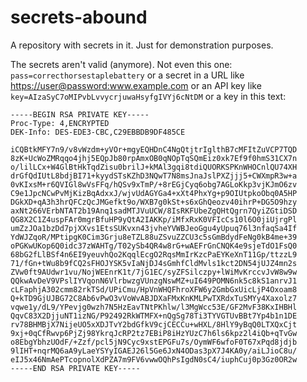 # secrets-abound

A repository with secrets in it. Just for demonstration purposes.

The secrets aren't valid (anymore). Not even this one:
`pass=correcthorsestaplebattery`
or a secret in a URL like <https://user@password:www.example.com>
or an API key like `key=AIzaSyC7oMIPvbLvvycrjuwaHsyfgIVYj6cNtDM`
or a key in this text:

```text
-----BEGIN RSA PRIVATE KEY-----
Proc-Type: 4,ENCRYPTED
DEK-Info: DES-EDE3-CBC,C29EBBDB9DF485CE

iCQBtkMFY7n9/v8vWzdm+yVOr+mgyEQHDnC4NgQtjtrIglthB7cMFItZuVCP7TQD
8zK+UcWoZMRqqo4jhj5EQpJb80rpAmxOB0qNOpTqSQmEiz0xk7Ef9f0hmS31CX7n
o/lilLCx+W4GlBtHkTqdZisu0brilJ+kMAl3gqi8tdiQUORKSPKnWHOCnlQU74XH
drGfQdIUtL8bdjBI71+kyydSTsKZhD3NQwT7N8msJnaJslPXZjjj5+CWXmpR3w+a
0vKIxsM+r6QVIGl8wVsFFq/hQSv9xTmP/+8rEGjCyq6obg7AGLoKkp3vjKJmO6zv
C9e1JpcNCwPvMjKizBqAdxxJ/wjvUdAGYGa4+xXt4PhxYg+p9OIUtpkoObq0A5HP
DGkXD+qA3h3hrQFCzQcJMGefkt9o/WXB7g0kSt+s6xGhQeozv40ihrP+DG5O9hzy
axNt266VErbNTAT2b19Anq1sadMTJVuUCW/8IsRKFUbeZgQHtQgrn7QyiZGtiDSD
QG8X2C1Z4uspFAr0mgrBfuHP9yQtA2IAKKp/iMfxRxK0VFIcCs10l6O0jiUjrgPl
umZzJOa1bzDd7pjXXvs1EtsSUKvxn43jvheYVWBJeoGgu4yUpuq76l3nfaqSa4If
YdWJZqoR/MPtipgK0Cim3Grju8eTZL88uZSvuZZCU3c5sGmBdydFeNg0kB4me+39
oPGKwUKop6Q0idc37zWAHTg/T02ySb4QR4w8rG+wAEFrGnCNQK4e9sjeTdO1FsQ0
68bG2fLlBSf4n6EI9yeuvhQo2KqqlEcgO2RqsMmIrKzcPaEYKeXnT11Gp/ttzzL9
71/fGn+tWu8b9fCQ2sFHOJYSK5vIaNjDJ4sGmhfCldMvls1kct2DN54jUJZ4mn2s
ZVw0ft9AUdwr1vu/NojWEEnrK1t/7jG1EC/syZFSilczpy+lWiMvKrccvJvW8w9w
QQkwAvDeV9VPslIYVqonN6VlrbwzgVUnzgNswMZ+uI649POMN6nk5c8kS1anrvJ1
cLFaphjA302cmm82rkTSd/UPiCmu/HpVnWHQFhroXFW6y2GmbGxUicLjP4Oxoam8
Q+kTD9GjUJBG72C8Ab6vPwO3vVoWvABJDXaFMxKnKMLPwTXRdxTuSMYy4Xaxolz7
vqwe1y/dL9/YPevjg0wzh7N5HzEavTNtPKhlw/l3MgWcc53E/GF2MvF38KxIHBHl
QqvC83X2DjjuNT1izNG/P92492RkWTMFX+nQgSg78Ti3TYVGTUvBBt7Yp4b1n1DE
rv78BHMBjX7NijeUO5xXDJTvY2bdGfkV9cjCECCu+wHXL/8HlY9yBqQ0LTXQxCjt
9xj+0qCfRwvp6PjZj98YkrqJcRP2tz7EBiP8iHzYUzC7h6ls6kpz2l4iQb+qTvGw
o8EbgYbhzUOdF/+Zzf/pcl5jN9Cyc9xstEPGFu7s/OymWF6wfoF0T67xPqd8jdjb
9lIHT+nqrMQ6aA9yLaeYSYyIGAEJ26l5Ge6JxN4ODas3pX7J4KA0y/aiLJioC8u/
eIJ5x46NmAePTcopnolXdPZA7m9FV6vwwOQhPsIgdN0sC4/iuphCuj0p3Gz0OR2w
-----END RSA PRIVATE KEY-----
```
